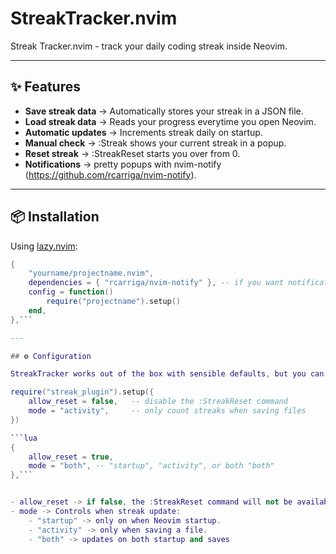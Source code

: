 # StreakTracker.nvim

Streak Tracker.nvim - track your daily coding streak inside Neovim.

---

## ✨ Features
- **Save streak data** -> Automatically stores your streak in a JSON file.
- **Load streak data** -> Reads your progress everytime you open Neovim.
- **Automatic updates** -> Increments streak daily on startup.
- **Manual check** -> :Streak shows your current streak in a popup.
- **Reset streak** -> :StreakReset starts you over from 0.
- **Notifications** -> pretty popups with nvim-notify (https://github.com/rcarriga/nvim-notify).

---

## 📦 Installation

Using [lazy.nvim](https://github.com/folke/lazy.nvim):

```lua
{
    "yourname/projectname.nvim",
    dependencies = { "rcarriga/nvim-notify" }, -- if you want notifications
    config = function()
        require("projectname").setup()
    end,
},```

---

## ⚙️ Configuration

StreakTracker works out of the box with sensible defaults, but you can customize its behavior:

require("streak_plugin").setup({
    allow_reset = false,   -- disable the :StreakReset command
    mode = "activity",     -- only count streaks when saving files
})

```lua
{
    allow_reset = true,
    mode = "both", -- "startup", "activity", or both "both"
},```


- allow_reset -> if false, the :StreakReset command will not be available.
- mode -> Controls when streak update:
    - "startup" -> only on when Neovim startup.
    - "activity" -> only when saving a file.
    - "both" -> updates on both startup and saves


